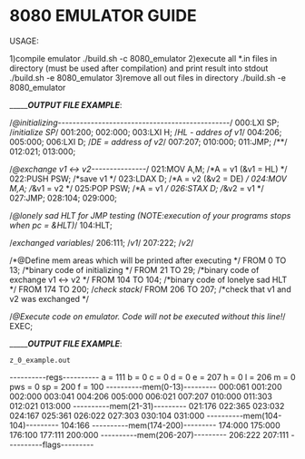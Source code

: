 # 8080 EMULATOR GUIDE

USAGE:

1)compile emulator
./build.sh -c 8080_emulator
2)execute all *.in files in directory (must be used after compilation) and print result into stdout
./build.sh -e 8080_emulator
3)remove all out files in directory
./build.sh -e 8080_emulator


________________________________________OUTPUT FILE EXAMPLE___________________________________:

/*@initializing-----------------------------------------------*/
000:LXI SP;		/*initialize SP*/
001:200;
002:000;
003:LXI H;		/*HL - addres of  v1*/
004:206;	
005:000;
006:LXI D;		/*DE = address of v2*/
007:207;
010:000;
011:JMP;		/**/
012:021;
013:000;

/*@exchange v1 <-> v2---------------*/
021:MOV A,M;	/*A = v1 (&v1 = HL)	*/
022:PUSH PSW;	/*save v1			*/
023:LDAX D;		/*A = v2 (&v2 = DE)	*/
024:MOV M,A;	/*&v1 = v2			*/
025:POP PSW;	/*A = v1			*/
026:STAX D;		/*&v2 = v1			*/
027:JMP;
028:104;
029:000;

/*@lonely sad HLT for JMP testing (NOTE:execution of your programs stops when pc = &HLT)*/
104:HLT;

/*exchanged variables*/
206:111;		/*v1*/
207:222;		/*v2*/

/*@Define mem areas which will be printed after executing	*/
FROM 0 TO 13;		/*binary code of initializing			*/
FROM 21 TO 29;		/*binary code of exchange v1 <-> v2		*/
FROM 104 TO 104;	/*binary code of lonelye sad HLT		*/
FROM 174 TO 200;	/*check stack*/
FROM 206 TO 207;	/*check that v1 and v2 was exchanged	*/


/*@Execute code on emulator. Code will not be executed without this line!*/
EXEC;			


________________________________________OUTPUT FILE EXAMPLE___________________________________:

	z_0_example.out

----------regs----------
a 	= 111
b 	= 0
c 	= 0
d 	= 0
e 	= 207
h 	= 0
l 	= 206
m 	= 0
pws	= 0
sp 	= 200
f 	= 100
----------mem(0-13)---------
000:061
001:200
002:000
003:041
004:206
005:000
006:021
007:207
010:000
011:303
012:021
013:000
----------mem(21-31)---------
021:176
022:365
023:032
024:167
025:361
026:022
027:303
030:104
031:000
----------mem(104-104)---------
104:166
----------mem(174-200)---------
174:000
175:000
176:100
177:111
200:000
----------mem(206-207)---------
206:222
207:111
----------flags---------



